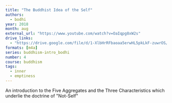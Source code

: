 ```yaml
---
title: "The Buddhist Idea of the Self"
authors:
  - bodhi
year: 2018
month: aug
external_url: "https://www.youtube.com/watch?v=OaIqpg8xW2s"
drive_links:
  - "https://drive.google.com/file/d/1-XlbHrRFbaoaa5erwHL5pkLkF-zuwrOS/view?usp=sharing"
formats: [m4a]
series: buddhism-intro_bodhi
number: 4
course: buddhism
tags:
  - inner
  - emptiness
---
```


An introduction to the Five Aggregates and the Three Characteristics which underlie the doctrine of "Not-Self"

